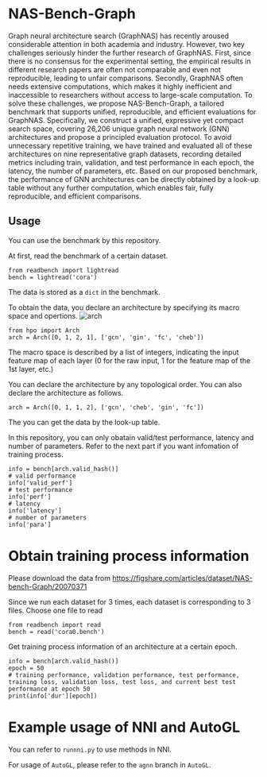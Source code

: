 # NAS-Bench-Graph

Graph neural architecture search (GraphNAS) has recently aroused considerable attention in both academia and industry. However, two key challenges seriously hinder the further research of GraphNAS. First, since there is no consensus for the experimental setting, the empirical results in different research papers are often not comparable and even not reproducible, leading to unfair comparisons. Secondly, GraphNAS often needs extensive computations, which makes it highly inefficient and inaccessible to researchers without access to large-scale computation. To solve these challenges, we propose NAS-Bench-Graph, a tailored benchmark that supports unified, reproducible, and efficient evaluations for GraphNAS. Specifically, we construct a unified, expressive yet compact search space, covering 26,206 unique graph neural network (GNN) architectures and propose a principled evaluation protocol. To avoid unnecessary repetitive training, we have trained and evaluated all of these architectures on nine representative graph datasets, recording detailed metrics including train, validation, and test performance in each epoch, the latency, the number of parameters, etc. Based on our proposed benchmark, the performance of GNN architectures can be directly obtained by a look-up table without any further computation, which enables fair, fully reproducible, and efficient comparisons.

## Usage 

You can use the benchmark by this repository.

At first, read the benchmark of a certain dataset.

```
from readbench import lightread
bench = lightread('cora')
```

The data is stored as a `dict` in the benchmark.

To obtain the data, you declare an architecture by specifying its macro space and opertions.
![arch](https://user-images.githubusercontent.com/17705534/173767528-eda1bc64-f4d8-4da1-a0e9-8470f55ccc6a.png)


```
from hpo import Arch
arch = Arch([0, 1, 2, 1], ['gcn', 'gin', 'fc', 'cheb'])
```

The macro space is described by a list of integers, indicating the input feature map of each layer (0 for the raw input, 1 for the feature map of the 1st layer, etc.)

You can declare the architecture by any topological order. You can also declare the architecture as follows.

```
arch = Arch([0, 1, 1, 2], ['gcn', 'cheb', 'gin', 'fc'])
```

The you can get the data by the look-up table.

In this repository, you can only obatain valid/test performance, latency and number of parameters. Refer to the next part if you want infomation of training process.

```
info = bench[arch.valid_hash()]
# valid performance
info['valid_perf']
# test performance
info['perf']
# latency
info['latency']
# number of parameters
info['para']
```

# Obtain training process information

Please download the data from https://figshare.com/articles/dataset/NAS-bench-Graph/20070371 

Since we run each dataset for 3 times, each dataset is corresponding to 3 files.
Choose one file to read

```
from readbench import read
bench = read('cora0.bench')
```

Get training process information of an architecture at a certain epoch.

```
info = bench[arch.valid_hash()]
epoch = 50
# training performance, validation performance, test performance, training loss, validation loss, test loss, and current best test performance at epoch 50 
print(info['dur'][epoch])
```

# Example usage of NNI and AutoGL
You can refer to `runnni.py` to use methods in NNI.

For usage of `AutoGL`, please refer to the `agnn` branch in `AutoGL`.
